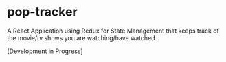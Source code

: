 # pop-tracker
A React Application using Redux for State Management that keeps track of the movie/tv shows you are watching/have watched.

[Development in Progress]
